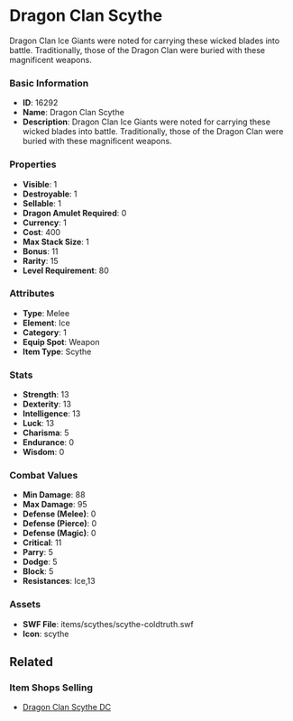 # Dragon Clan Scythe

Dragon Clan Ice Giants were noted for carrying these wicked blades into battle. Traditionally, those of the Dragon Clan were buried with these magnificent weapons.

### Basic Information

- **ID**: 16292
- **Name**: Dragon Clan Scythe
- **Description**: Dragon Clan Ice Giants were noted for carrying these wicked blades into battle. Traditionally, those of the Dragon Clan were buried with these magnificent weapons.

### Properties

- **Visible**: 1
- **Destroyable**: 1
- **Sellable**: 1
- **Dragon Amulet Required**: 0
- **Currency**: 1
- **Cost**: 400
- **Max Stack Size**: 1
- **Bonus**: 11
- **Rarity**: 15
- **Level Requirement**: 80

### Attributes

- **Type**: Melee
- **Element**: Ice
- **Category**: 1
- **Equip Spot**: Weapon
- **Item Type**: Scythe

### Stats

- **Strength**: 13
- **Dexterity**: 13
- **Intelligence**: 13
- **Luck**: 13
- **Charisma**: 5
- **Endurance**: 0
- **Wisdom**: 0

### Combat Values

- **Min Damage**: 88
- **Max Damage**: 95
- **Defense (Melee)**: 0
- **Defense (Pierce)**: 0
- **Defense (Magic)**: 0
- **Critical**: 11
- **Parry**: 5
- **Dodge**: 5
- **Block**: 5
- **Resistances**: Ice,13

### Assets

- **SWF File**: items/scythes/scythe-coldtruth.swf
- **Icon**: scythe

## Related

### Item Shops Selling

- [Dragon Clan Scythe DC](../item-shops/515-dragon-clan-scythe-dc.md)

